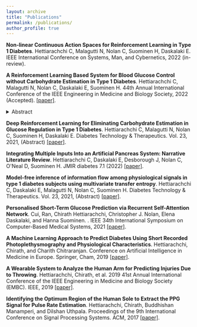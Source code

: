 ```yaml
---
layout: archive
title: "Publications"
permalink: /publications/
author_profile: true
---
```


**Non-linear Continuous Action Spaces for Reinforcement Learning in Type 1 Diabetes**. Hettiarachchi C, Malagutti N, Nolan C, Suominen H, Daskalaki E.  IEEE International Conference on Systems, Man, and Cybernetics, 2022 (in-review).

**A Reinforcement Learning Based System for Blood Glucose Control without Carbohydrate Estimation in Type 1 Diabetes**. Hettiarachchi C, Malagutti N, Nolan C, Daskalaki E, Suominen H. 44th Annual International Conference of the IEEE Engineering in Medicine and Biology Society, 2022 (Accepted). 
[[paper]](https://www.liebertpub.com/doi/full/10.1089/dia.2021.2525.abstracts). <details><summary>Abstract</summary>

> Type 1 Diabetes (T1D) is a chronic autoimmune disease, which requires the use of exogenous insulin for glucose regulation. In current hybrid closed-loop systems, meal entry is manual which adds cognitive burden to the persons living with T1D. In this study, we proposed a control system based on Proximal Policy Optimisation (PPO) that controls both basal and bolus insulin infusion and only requires meal announcement, thus eliminating the need for carbohydrate estimation. We evaluated the system on a challenging meal scenario, using an open-source simulator based on the UVA/Padova 2008 model and achieved a mean Time in Range value of 65\% for the adult subject cohort, while maintaining a moderate hypoglycemic and hyperglycemic risk profile. The approach shows promise and welcomes further research towards the translation to a real-life artificial~pancreas. 

</details>

**Deep Reinforcement Learning for Eliminating Carbohydrate Estimation in Glucose Regulation in Type 1 Diabetes**. Hettiarachchi C, Malagutti N, Nolan C, Suominen H, Daskalaki E. Diabetes Technology \& Therapeutics. Vol. 23, 2021, (Abstract) [[paper]](https://www.liebertpub.com/doi/full/10.1089/dia.2021.2525.abstracts).

**Integrating Multiple Inputs Into an Artificial Pancreas System: Narrative Literature Review**. Hettiarachchi C, Daskalaki E, Desborough J, Nolan C, O'Neal D, Suominen H. JMIR diabetes 7.1 (2022) [[paper]](https://diabetes.jmir.org/2022/1/e28861/).

**Model-free inference of information flow among physiological signals in type 1 diabetes subjects using multivariate transfer entropy**. Hettiarachchi C, Daskalaki E, Malagutti N, Nolan C, Suominen H. Diabetes Technology \& Therapeutics. Vol. 23, 2021, (Abstract) [[paper]](https://www.liebertpub.com/doi/full/10.1089/dia.2021.2525.abstracts).

**Personalised Short-Term Glucose Prediction via Recurrent Self-Attention Network**. Cui, Ran, Chirath Hettiarachchi, Christopher J. Nolan, Elena Daskalaki, and Hanna Suominen. . IEEE 34th International Symposium on Computer-Based Medical Systems, 2021 [[paper]](https://ieeexplore.ieee.org/abstract/document/9474665).

**A Machine Learning Approach to Predict Diabetes Using Short Recorded Photoplethysmography and Physiological Characteristics**. Hettiarachchi, Chirath, and Charith Chitraranjan. Conference on Artificial Intelligence in Medicine in Europe. Springer, Cham, 2019 [[paper]](http://chirathyh.github.io/files/AIME_2019_paper_89.pdf).

**A Wearable System to Analyze the Human Arm for Predicting Injuries Due to Throwing**. Hettiarachchi, Chirath, et al. 2019 41st Annual International Conference of the IEEE Engineering in Medicine and Biology Society (EMBC). IEEE, 2019 [[paper]](http://chirathyh.github.io/files/EMBC19_0212_FI.pdf).

**Identifying the Optimum Region of the Human Sole to Extract the PPG Signal for Pulse Rate Estimation**. Hettiarachchi, Chirath, Buddhishan Manamperi, and Dilshan Uthpala. Proceedings of the 9th International Conference on Signal Processing Systems. ACM, 2017 [[paper]](http://chirathyh.github.io/files/paper1.pdf).


<!-- {% if author.googlescholar %}
  You can also find my articles on <u><a href="{{author.googlescholar}}">my Google Scholar profile</a>.</u>
{% endif %}

{% include base_path %}

{% for post in site.publications reversed %}
  {% include archive-single.html %}
{% endfor %} -->
